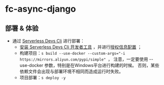 # fc-async-django

## 部署 & 体验

- 通过 [Serverless Devs Cli](https://www.serverless-devs.com/serverless-devs/install) 进行部署：
    - [安装 Serverless Devs Cli 开发者工具](https://www.serverless-devs.com/serverless-devs/install) ，并进行[授权信息配置](https://www.serverless-devs.com/fc/config) ；
    - 构建项目：`s build --use-docker --custom-args="-i https://mirrors.aliyun.com/pypi/simple" `，
      注意，一定要使用 --use-docker 参数，特别是在Windows平台进行构建的时候。
      否则，某些依赖文件会出现与部署环境不相同而造成运行时失败。
    - 项目部署：`s deploy -y`

